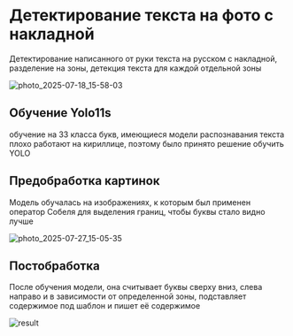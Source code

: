 # Детектирование текста на фото с накладной
Детектирование написанного от руки текста на русском с накладной, разделение на зоны, детекция текста для каждой отдельной зоны

![photo_2025-07-18_15-58-03](https://github.com/user-attachments/assets/d61d6da2-afb2-443e-a71c-7c24740acb88)

## Обучение Yolo11s 

обучение на 33 класса букв, имеющиеся модели распознавания текста плохо работают на кириллице, поэтому было принято решение обучить YOLO

## Предобработка картинок

Модель обучалась на изображениях, к которым был применен оператор Собеля для выделения границ, чтобы буквы стало видно лучше

![photo_2025-07-27_15-05-35](https://github.com/user-attachments/assets/76f83ab5-047d-4bbe-9cab-2b106996764a)

## Постобработка

После обучения модели, она считывает буквы сверху вниз, слева направо и в зависимости от определенной зоны, подставляет содержимое под шаблон и пишет её содержимое

![result](https://github.com/user-attachments/assets/af1c83f9-6f1a-4c37-9559-aa315aae53a5)

